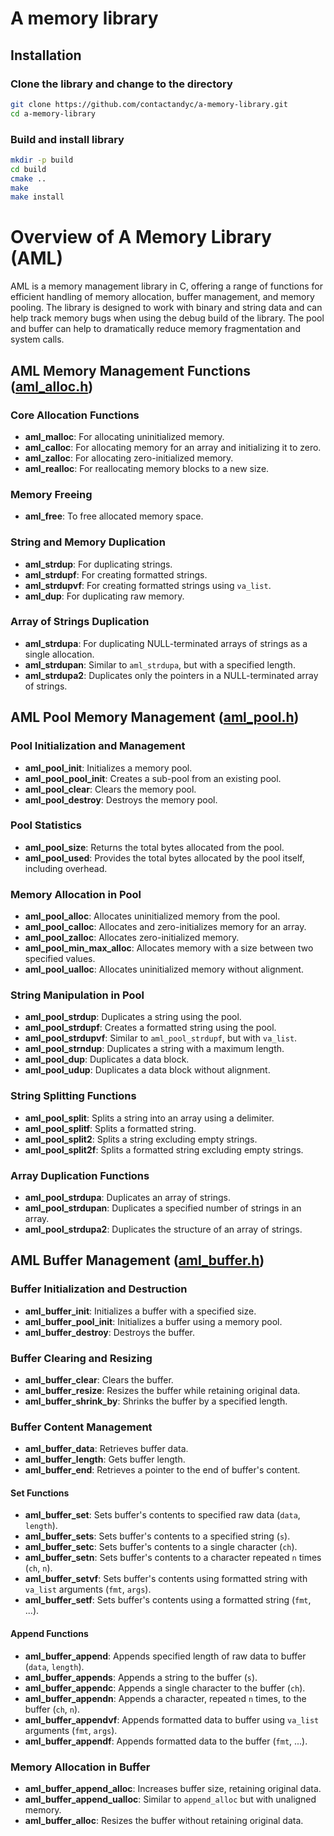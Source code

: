 # A memory library

## Installation

### Clone the library and change to the directory

```bash
git clone https://github.com/contactandyc/a-memory-library.git
cd a-memory-library
```

### Build and install library

```bash
mkdir -p build
cd build
cmake ..
make
make install
```

# Overview of A Memory Library (AML)

AML is a memory management library in C, offering a range of functions for efficient handling of memory allocation, buffer management, and memory pooling.  The library is designed to work with binary and string data and can help track memory bugs when using the debug build of the library.  The pool and buffer can help to dramatically reduce memory fragmentation and system calls.

## AML Memory Management Functions ([aml_alloc.h](docs/aml_alloc.md))

### Core Allocation Functions
- **aml_malloc**: For allocating uninitialized memory.
- **aml_calloc**: For allocating memory for an array and initializing it to zero.
- **aml_zalloc**: For allocating zero-initialized memory.
- **aml_realloc**: For reallocating memory blocks to a new size.

### Memory Freeing
- **aml_free**: To free allocated memory space.

### String and Memory Duplication
- **aml_strdup**: For duplicating strings.
- **aml_strdupf**: For creating formatted strings.
- **aml_strdupvf**: For creating formatted strings using `va_list`.
- **aml_dup**: For duplicating raw memory.

### Array of Strings Duplication
- **aml_strdupa**: For duplicating NULL-terminated arrays of strings as a single allocation.
- **aml_strdupan**: Similar to `aml_strdupa`, but with a specified length.
- **aml_strdupa2**: Duplicates only the pointers in a NULL-terminated array of strings.

## AML Pool Memory Management ([aml_pool.h](docs/aml_pool.md))

### Pool Initialization and Management
- **aml_pool_init**: Initializes a memory pool.
- **aml_pool_pool_init**: Creates a sub-pool from an existing pool.
- **aml_pool_clear**: Clears the memory pool.
- **aml_pool_destroy**: Destroys the memory pool.

### Pool Statistics
- **aml_pool_size**: Returns the total bytes allocated from the pool.
- **aml_pool_used**: Provides the total bytes allocated by the pool itself, including overhead.

### Memory Allocation in Pool
- **aml_pool_alloc**: Allocates uninitialized memory from the pool.
- **aml_pool_calloc**: Allocates and zero-initializes memory for an array.
- **aml_pool_zalloc**: Allocates zero-initialized memory.
- **aml_pool_min_max_alloc**: Allocates memory with a size between two specified values.
- **aml_pool_ualloc**: Allocates uninitialized memory without alignment.

### String Manipulation in Pool
- **aml_pool_strdup**: Duplicates a string using the pool.
- **aml_pool_strdupf**: Creates a formatted string using the pool.
- **aml_pool_strdupvf**: Similar to `aml_pool_strdupf`, but with `va_list`.
- **aml_pool_strndup**: Duplicates a string with a maximum length.
- **aml_pool_dup**: Duplicates a data block.
- **aml_pool_udup**: Duplicates a data block without alignment.

### String Splitting Functions
- **aml_pool_split**: Splits a string into an array using a delimiter.
- **aml_pool_splitf**: Splits a formatted string.
- **aml_pool_split2**: Splits a string excluding empty strings.
- **aml_pool_split2f**: Splits a formatted string excluding empty strings.

### Array Duplication Functions
- **aml_pool_strdupa**: Duplicates an array of strings.
- **aml_pool_strdupan**: Duplicates a specified number of strings in an array.
- **aml_pool_strdupa2**: Duplicates the structure of an array of strings.

## AML Buffer Management ([aml_buffer.h](docs/aml_buffer.md))

### Buffer Initialization and Destruction
- **aml_buffer_init**: Initializes a buffer with a specified size.
- **aml_buffer_pool_init**: Initializes a buffer using a memory pool.
- **aml_buffer_destroy**: Destroys the buffer.

### Buffer Clearing and Resizing
- **aml_buffer_clear**: Clears the buffer.
- **aml_buffer_resize**: Resizes the buffer while retaining original data.
- **aml_buffer_shrink_by**: Shrinks the buffer by a specified length.

### Buffer Content Management
- **aml_buffer_data**: Retrieves buffer data.
- **aml_buffer_length**: Gets buffer length.
- **aml_buffer_end**: Retrieves a pointer to the end of buffer's content.

#### Set Functions
- **aml_buffer_set**: Sets buffer's contents to specified raw data (`data`, `length`).
- **aml_buffer_sets**: Sets buffer's contents to a specified string (`s`).
- **aml_buffer_setc**: Sets buffer's contents to a single character (`ch`).
- **aml_buffer_setn**: Sets buffer's contents to a character repeated `n` times (`ch`, `n`).
- **aml_buffer_setvf**: Sets buffer's contents using formatted string with `va_list` arguments (`fmt`, `args`).
- **aml_buffer_setf**: Sets buffer's contents using a formatted string (`fmt`, ...).

#### Append Functions
- **aml_buffer_append**: Appends specified length of raw data to buffer (`data`, `length`).
- **aml_buffer_appends**: Appends a string to the buffer (`s`).
- **aml_buffer_appendc**: Appends a single character to the buffer (`ch`).
- **aml_buffer_appendn**: Appends a character, repeated `n` times, to the buffer (`ch`, `n`).
- **aml_buffer_appendvf**: Appends formatted data to buffer using `va_list` arguments (`fmt`, `args`).
- **aml_buffer_appendf**: Appends formatted data to the buffer (`fmt`, ...).

### Memory Allocation in Buffer
- **aml_buffer_append_alloc**: Increases buffer size, retaining original data.
- **aml_buffer_append_ualloc**: Similar to `append_alloc` but with unaligned memory.
- **aml_buffer_alloc**: Resizes the buffer without retaining original data.

